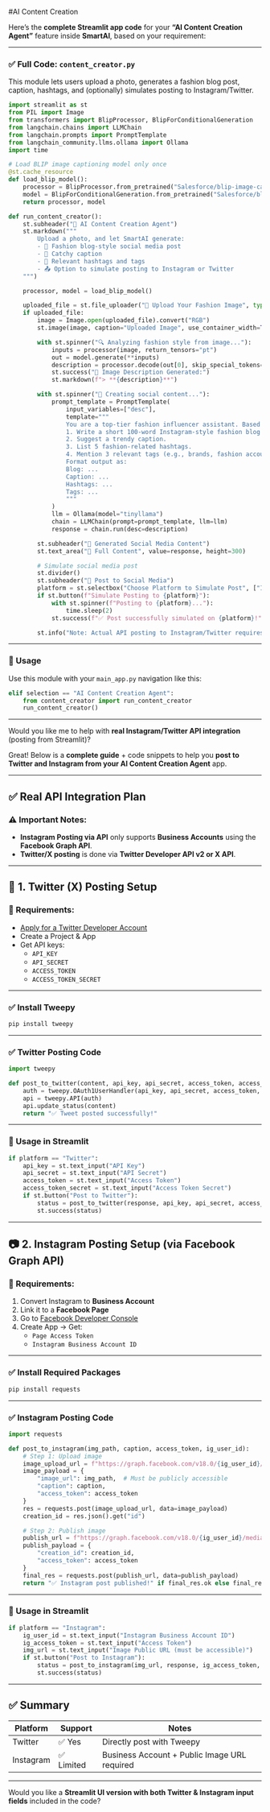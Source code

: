 #AI Content Creation

Here’s the **complete Streamlit app code** for your **“AI Content Creation Agent”** feature inside **SmartAI**, based on your requirement:

---

### ✅ Full Code: `content_creator.py`

This module lets users upload a photo, generates a fashion blog post, caption, hashtags, and (optionally) simulates posting to Instagram/Twitter.

```python
import streamlit as st
from PIL import Image
from transformers import BlipProcessor, BlipForConditionalGeneration
from langchain.chains import LLMChain
from langchain.prompts import PromptTemplate
from langchain_community.llms.ollama import Ollama
import time

# Load BLIP image captioning model only once
@st.cache_resource
def load_blip_model():
    processor = BlipProcessor.from_pretrained("Salesforce/blip-image-captioning-base")
    model = BlipForConditionalGeneration.from_pretrained("Salesforce/blip-image-captioning-base")
    return processor, model

def run_content_creator():
    st.subheader("🧠 AI Content Creation Agent")
    st.markdown("""
        Upload a photo, and let SmartAI generate:
        - 📖 Fashion blog-style social media post  
        - 💬 Catchy caption  
        - 🔖 Relevant hashtags and tags  
        - 📤 Option to simulate posting to Instagram or Twitter
    """)

    processor, model = load_blip_model()

    uploaded_file = st.file_uploader("📸 Upload Your Fashion Image", type=["jpg", "jpeg", "png"])
    if uploaded_file:
        image = Image.open(uploaded_file).convert("RGB")
        st.image(image, caption="Uploaded Image", use_container_width=True)

        with st.spinner("🔍 Analyzing fashion style from image..."):
            inputs = processor(image, return_tensors="pt")
            out = model.generate(**inputs)
            description = processor.decode(out[0], skip_special_tokens=True)
            st.success("📝 Image Description Generated:")
            st.markdown(f"> **{description}**")

        with st.spinner("🧠 Creating social content..."):
            prompt_template = PromptTemplate(
                input_variables=["desc"],
                template="""
                You are a top-tier fashion influencer assistant. Based on the following description: "{desc}", do the following:
                1. Write a short 100-word Instagram-style fashion blog post.
                2. Suggest a trendy caption.
                3. List 5 fashion-related hashtags.
                4. Mention 3 relevant tags (e.g., brands, fashion accounts).
                Format output as:
                Blog: ...
                Caption: ...
                Hashtags: ...
                Tags: ...
                """
            )
            llm = Ollama(model="tinyllama")
            chain = LLMChain(prompt=prompt_template, llm=llm)
            response = chain.run(desc=description)

        st.subheader("📢 Generated Social Media Content")
        st.text_area("💬 Full Content", value=response, height=300)

        # Simulate social media post
        st.divider()
        st.subheader("🚀 Post to Social Media")
        platform = st.selectbox("Choose Platform to Simulate Post", ["Instagram", "Twitter"])
        if st.button(f"Simulate Posting to {platform}"):
            with st.spinner(f"Posting to {platform}..."):
                time.sleep(2)
            st.success(f"✅ Post successfully simulated on {platform}!")

        st.info("Note: Actual API posting to Instagram/Twitter requires platform integration and authentication.")
```

---

### 🧭 Usage

Use this module with your `main_app.py` navigation like this:

```python
elif selection == "AI Content Creation Agent":
    from content_creator import run_content_creator
    run_content_creator()
```

---

Would you like me to help with **real Instagram/Twitter API integration** (posting from Streamlit)?




Great! Below is a **complete guide** + code snippets to help you **post to Twitter and Instagram from your AI Content Creation Agent** app.

---

## ✅ Real API Integration Plan

### ⚠️ Important Notes:
- **Instagram Posting via API** only supports **Business Accounts** using the **Facebook Graph API**.
- **Twitter/X posting** is done via **Twitter Developer API v2 or X API**.

---

## 🔧 1. Twitter (X) Posting Setup

### 🔑 Requirements:
- [Apply for a Twitter Developer Account](https://developer.twitter.com/)
- Create a Project & App
- Get API keys:
  - `API_KEY`
  - `API_SECRET`
  - `ACCESS_TOKEN`
  - `ACCESS_TOKEN_SECRET`

---

### ✅ Install Tweepy

```bash
pip install tweepy
```

---

### ✅ Twitter Posting Code

```python
import tweepy

def post_to_twitter(content, api_key, api_secret, access_token, access_token_secret):
    auth = tweepy.OAuth1UserHandler(api_key, api_secret, access_token, access_token_secret)
    api = tweepy.API(auth)
    api.update_status(content)
    return "✅ Tweet posted successfully!"
```

---

### 🧪 Usage in Streamlit

```python
if platform == "Twitter":
    api_key = st.text_input("API Key")
    api_secret = st.text_input("API Secret")
    access_token = st.text_input("Access Token")
    access_token_secret = st.text_input("Access Token Secret")
    if st.button("Post to Twitter"):
        status = post_to_twitter(response, api_key, api_secret, access_token, access_token_secret)
        st.success(status)
```

---

## 📷 2. Instagram Posting Setup (via Facebook Graph API)

### 🔑 Requirements:
1. Convert Instagram to **Business Account**
2. Link it to a **Facebook Page**
3. Go to [Facebook Developer Console](https://developers.facebook.com/)
4. Create App → Get:
   - `Page Access Token`
   - `Instagram Business Account ID`

---

### ✅ Install Required Packages

```bash
pip install requests
```

---

### ✅ Instagram Posting Code

```python
import requests

def post_to_instagram(img_path, caption, access_token, ig_user_id):
    # Step 1: Upload image
    image_upload_url = f"https://graph.facebook.com/v18.0/{ig_user_id}/media"
    image_payload = {
        "image_url": img_path,  # Must be publicly accessible
        "caption": caption,
        "access_token": access_token
    }
    res = requests.post(image_upload_url, data=image_payload)
    creation_id = res.json().get("id")

    # Step 2: Publish image
    publish_url = f"https://graph.facebook.com/v18.0/{ig_user_id}/media_publish"
    publish_payload = {
        "creation_id": creation_id,
        "access_token": access_token
    }
    final_res = requests.post(publish_url, data=publish_payload)
    return "✅ Instagram post published!" if final_res.ok else final_res.json()
```

---

### 🧪 Usage in Streamlit

```python
if platform == "Instagram":
    ig_user_id = st.text_input("Instagram Business Account ID")
    ig_access_token = st.text_input("Access Token")
    img_url = st.text_input("Image Public URL (must be accessible)")
    if st.button("Post to Instagram"):
        status = post_to_instagram(img_url, response, ig_access_token, ig_user_id)
        st.success(status)
```

---

## ✅ Summary

| Platform | Support | Notes |
|----------|---------|-------|
| Twitter  | ✅ Yes   | Directly post with Tweepy |
| Instagram| ✅ Limited | Business Account + Public Image URL required |

---

Would you like a **Streamlit UI version with both Twitter & Instagram input fields** included in the code?
